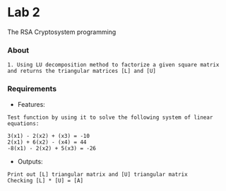 # Lab 2
The RSA Cryptosystem programming

### About
```
1. Using LU decomposition method to factorize a given square matrix and returns the triangular matrices [L] and [U]
```

### Requirements
- Features:
```
Test function by using it to solve the following system of linear equations:

3(x1) - 2(x2) + (x3) = -10
2(x1) + 6(x2) - (x4) = 44
-8(x1) - 2(x2) + 5(x3) = -26
```
- Outputs:
```
Print out [L] triangular matrix and [U] triangular matrix
Checking [L] * [U] = [A]
```
